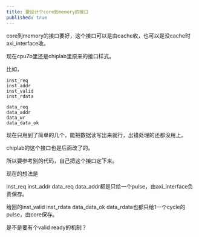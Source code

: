 ```yaml
---
title: 要设计个core到memory的接口
published: true
---
```


core到memory的接口要好，这个接口可以是由cache收，也可以是没cache时axi_interface收。

现在cpu7b里还是chiplab里原来的接口样式。

比如，

`````shell
inst_req
inst_addr
inst_valid
inst_rdata

data_req
data_addr
data_wr
data_data_ok
`````
现在只用到了简单的几个，能把数据读写出来就行，出错处理的还都没用上。

chiplab的这个接口也是后面改了的。

所以要参考别的代码，自己把这个接口定下来。

现在的想法是

inst_req inst_addr data_req data_addr都是只给一个pulse，由axi_interface负责保存。

给回的inst_valid inst_rdata data_data_ok data_rdata也都只给1一个cycle的pulse，由core保存。


是不是要有个valid ready的机制？
